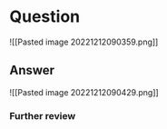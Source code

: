 # Question
![[Pasted image 20221212090359.png]]
## Answer
![[Pasted image 20221212090429.png]]
### Further review
